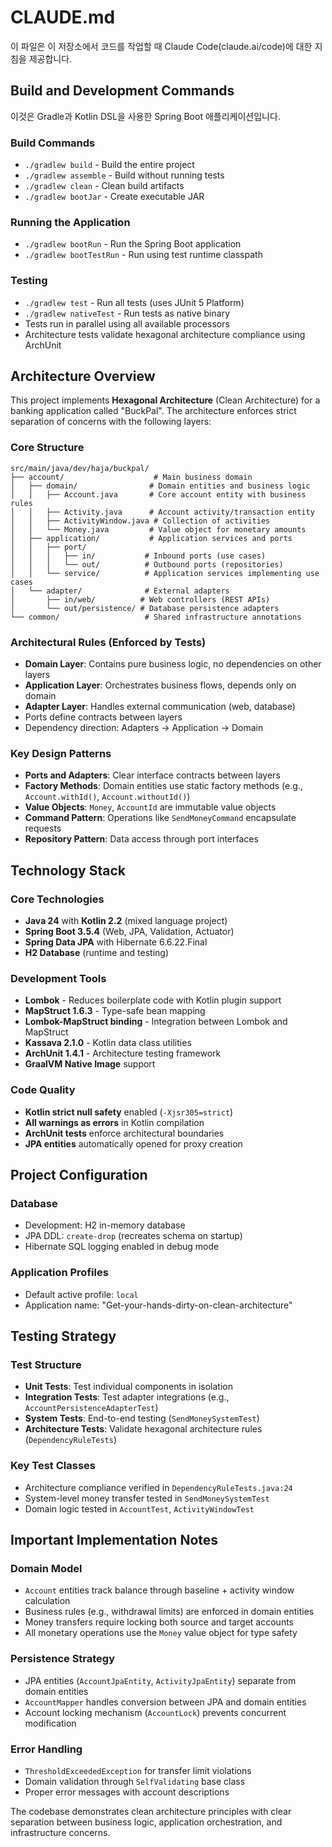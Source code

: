 # CLAUDE.md

이 파일은 이 저장소에서 코드를 작업할 때 Claude Code(claude.ai/code)에 대한 지침을 제공합니다.

## Build and Development Commands

이것은 Gradle과 Kotlin DSL을 사용한 Spring Boot 애플리케이션입니다.

### Build Commands
- `./gradlew build` - Build the entire project
- `./gradlew assemble` - Build without running tests
- `./gradlew clean` - Clean build artifacts
- `./gradlew bootJar` - Create executable JAR

### Running the Application
- `./gradlew bootRun` - Run the Spring Boot application
- `./gradlew bootTestRun` - Run using test runtime classpath

### Testing
- `./gradlew test` - Run all tests (uses JUnit 5 Platform)
- `./gradlew nativeTest` - Run tests as native binary
- Tests run in parallel using all available processors
- Architecture tests validate hexagonal architecture compliance using ArchUnit

## Architecture Overview

This project implements **Hexagonal Architecture** (Clean Architecture) for a banking application called "BuckPal". The architecture enforces strict separation of concerns with the following layers:

### Core Structure
```
src/main/java/dev/haja/buckpal/
├── account/                    # Main business domain
│   ├── domain/                # Domain entities and business logic
│   │   ├── Account.java       # Core account entity with business rules
│   │   ├── Activity.java      # Account activity/transaction entity
│   │   ├── ActivityWindow.java # Collection of activities
│   │   └── Money.java         # Value object for monetary amounts
│   ├── application/           # Application services and ports
│   │   ├── port/
│   │   │   ├── in/           # Inbound ports (use cases)
│   │   │   └── out/          # Outbound ports (repositories)
│   │   └── service/          # Application services implementing use cases
│   └── adapter/              # External adapters
│       ├── in/web/          # Web controllers (REST APIs)
│       └── out/persistence/ # Database persistence adapters
└── common/                   # Shared infrastructure annotations
```

### Architectural Rules (Enforced by Tests)
- **Domain Layer**: Contains pure business logic, no dependencies on other layers
- **Application Layer**: Orchestrates business flows, depends only on domain
- **Adapter Layer**: Handles external communication (web, database)
- Ports define contracts between layers
- Dependency direction: Adapters → Application → Domain

### Key Design Patterns
- **Ports and Adapters**: Clear interface contracts between layers  
- **Factory Methods**: Domain entities use static factory methods (e.g., `Account.withId()`, `Account.withoutId()`)
- **Value Objects**: `Money`, `AccountId` are immutable value objects
- **Command Pattern**: Operations like `SendMoneyCommand` encapsulate requests
- **Repository Pattern**: Data access through port interfaces

## Technology Stack

### Core Technologies
- **Java 24** with **Kotlin 2.2** (mixed language project)
- **Spring Boot 3.5.4** (Web, JPA, Validation, Actuator)
- **Spring Data JPA** with Hibernate 6.6.22.Final
- **H2 Database** (runtime and testing)

### Development Tools
- **Lombok** - Reduces boilerplate code with Kotlin plugin support
- **MapStruct 1.6.3** - Type-safe bean mapping
- **Lombok-MapStruct binding** - Integration between Lombok and MapStruct
- **Kassava 2.1.0** - Kotlin data class utilities
- **ArchUnit 1.4.1** - Architecture testing framework
- **GraalVM Native Image** support

### Code Quality
- **Kotlin strict null safety** enabled (`-Xjsr305=strict`)
- **All warnings as errors** in Kotlin compilation
- **ArchUnit tests** enforce architectural boundaries
- **JPA entities** automatically opened for proxy creation

## Project Configuration

### Database
- Development: H2 in-memory database
- JPA DDL: `create-drop` (recreates schema on startup)
- Hibernate SQL logging enabled in debug mode

### Application Profiles
- Default active profile: `local`
- Application name: "Get-your-hands-dirty-on-clean-architecture"

## Testing Strategy

### Test Structure
- **Unit Tests**: Test individual components in isolation
- **Integration Tests**: Test adapter integrations (e.g., `AccountPersistenceAdapterTest`)
- **System Tests**: End-to-end testing (`SendMoneySystemTest`) 
- **Architecture Tests**: Validate hexagonal architecture rules (`DependencyRuleTests`)

### Key Test Classes
- Architecture compliance verified in `DependencyRuleTests.java:24`
- System-level money transfer tested in `SendMoneySystemTest`
- Domain logic tested in `AccountTest`, `ActivityWindowTest`

## Important Implementation Notes

### Domain Model
- `Account` entities track balance through baseline + activity window calculation
- Business rules (e.g., withdrawal limits) are enforced in domain entities
- Money transfers require locking both source and target accounts
- All monetary operations use the `Money` value object for type safety

### Persistence Strategy  
- JPA entities (`AccountJpaEntity`, `ActivityJpaEntity`) separate from domain entities
- `AccountMapper` handles conversion between JPA and domain entities
- Account locking mechanism (`AccountLock`) prevents concurrent modification

### Error Handling
- `ThresholdExceededException` for transfer limit violations
- Domain validation through `SelfValidating` base class
- Proper error messages with account descriptions

The codebase demonstrates clean architecture principles with clear separation between business logic, application orchestration, and infrastructure concerns.